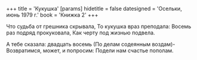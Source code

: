 +++
title = 'Кукушка'
[params]
  hidetitle = false
  datesigned = 'Осельки, июнь 1979 г.'
  book = 'Книжка 2'
+++
<!-- Кукушка -->

Что судьба от грешника скрывала,
То кукушка враз преподала:
Восемь раз подряд прокуковала,
Как черту под жизнью подвела.

А тебе сказала: двадцать восемь
(По делам содеянным воздам)-
Возвратимся, может, и попросим:
Подели нам счастье пополам.

<!-- Осельки, июнь 1979г. -->
<!-- Книжка 2 -->
<!-- Книжка 0 -->
